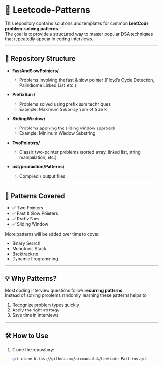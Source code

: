 # 🚀 Leetcode-Patterns

This repository contains solutions and templates for common **LeetCode problem-solving patterns**.  
The goal is to provide a structured way to master popular DSA techniques that repeatedly appear in coding interviews.

---

## 📂 Repository Structure

- **FastAndSlowPointers/**
  - Problems involving the fast & slow pointer (Floyd’s Cycle Detection, Palindrome Linked List, etc.)

- **PrefixSum/**
  - Problems solved using prefix sum techniques  
  - Example: Maximum Subarray Sum of Size K

- **SlidingWindow/**
  - Problems applying the sliding window approach  
  - Example: Minimum Window Substring

- **TwoPointers/**
  - Classic two-pointer problems (sorted array, linked list, string manipulation, etc.)

- **out/production/Patterns/**
  - Compiled / output files

---

## 📌 Patterns Covered
- ✅ Two Pointers  
- ✅ Fast & Slow Pointers  
- ✅ Prefix Sum  
- ✅ Sliding Window  

More patterns will be added over time to cover:  
- Binary Search  
- Monotonic Stack  
- Backtracking  
- Dynamic Programming  

---

## 💡 Why Patterns?
Most coding interview questions follow **recurring patterns**.  
Instead of solving problems randomly, learning these patterns helps to:
1. Recognize problem types quickly  
2. Apply the right strategy  
3. Save time in interviews  

---

## 🛠 How to Use
1. Clone the repository:
   ```bash
   git clone https://github.com/arumansalik/Leetcode-Patterns.git
